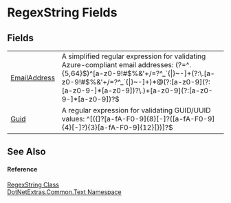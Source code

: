 # RegexString Fields




## Fields
<table>
<tr>
<td><a href="b97d7d87-6f35-7fed-4906-c1b71395a320.md">EmailAddress</a></td>
<td>A simplified regular expression for validating Azure-compliant email addresses: (?=^.{5,64}$)^[a-z0-9!#$%&amp;'+/=?^_`{|}~-]+(?:\.[a-z0-9!#$%&amp;'+/=?^_`{|}~-]+)*@(?:[a-z0-9](?:[a-z0-9-]*[a-z0-9])?\.)+[a-z0-9](?:[a-z0-9-]*[a-z0-9])?$</td></tr>
<tr>
<td><a href="9b344b57-633f-850b-1a9e-cd12c94635ca.md">Guid</a></td>
<td>A regular expression for validating GUID/UUID values: ^[({]?[a-fA-F0-9]{8}[-]?([a-fA-F0-9]{4}[-]?){3}[a-fA-F0-9]{12}[})]?$</td></tr>
</table>

## See Also


#### Reference
<a href="cabee7bd-83e0-517e-bf6f-25dd5f1f288b.md">RegexString Class</a>  
<a href="10b5cf0d-dc51-2132-aa59-84b581d400eb.md">DotNetExtras.Common.Text Namespace</a>  
